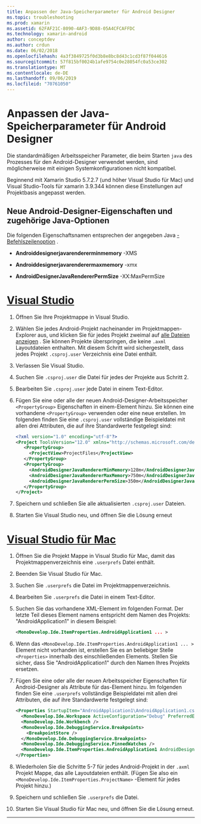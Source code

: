```yaml
---
title: Anpassen der Java-Speicherparameter für Android Designer
ms.topic: troubleshooting
ms.prod: xamarin
ms.assetid: 62FAF21C-8090-4AF3-9D88-05A4CFCAFFDC
ms.technology: xamarin-android
author: conceptdev
ms.author: crdun
ms.date: 06/02/2018
ms.openlocfilehash: 4a3f3849725f0d3b8e8bc8d43c1cd3f87f044616
ms.sourcegitcommit: 57f815bf0024b1afe9754c0e28054fc0a53ce302
ms.translationtype: MT
ms.contentlocale: de-DE
ms.lasthandoff: 09/06/2019
ms.locfileid: "70761050"
---
```

# <a name="adjusting-java-memory-parameters-for-the-android-designer"></a>Anpassen der Java-Speicherparameter für Android Designer

Die standardmäßigen Arbeitsspeicher Parameter, die beim Starten `java` des Prozesses für den Android-Designer verwendet werden, sind möglicherweise mit einigen Systemkonfigurationen nicht kompatibel.

Beginnend mit Xamarin Studio 5.7.2.7 (und höher Visual Studio für Mac) und Visual Studio-Tools für xamarin 3.9.344 können diese Einstellungen auf Projektbasis angepasst werden.

## <a name="new-android-designer-properties-and-corresponding-java-options"></a>Neue Android-Designer-Eigenschaften und zugehörige Java-Optionen

Die folgenden Eigenschaftsnamen entsprechen der angegeben Java [-Befehlszeilenoption](http://docs.oracle.com/javase/7/docs/technotes/tools/windows/java.html) .

- **Androiddesignerjavarendererminmemory** -XMS

- **Androiddesignerjavarenderermaxmemory** -xmx

- **AndroidDesignerJavaRendererPermSize** -XX:MaxPermSize

# <a name="visual-studiotabwindows"></a>[Visual Studio](#tab/windows)

1. Öffnen Sie Ihre Projektmappe in Visual Studio.

2. Wählen Sie jedes Android-Projekt nacheinander im Projektmappen-Explorer aus, und klicken Sie für jedes Projekt zweimal auf [alle Dateien anzeigen](https://docs.microsoft.com/previous-versions/visualstudio/visual-studio-2008/4afxey9h(v=vs.90)) . Sie können Projekte überspringen, die keine `.axml` Layoutdateien enthalten. Mit diesem Schritt wird sichergestellt, dass jedes Projekt `.csproj.user` Verzeichnis eine Datei enthält.

3. Verlassen Sie Visual Studio.

4. Suchen Sie `.csproj.user` die Datei für jedes der Projekte aus Schritt 2.

5. Bearbeiten Sie `.csproj.user` jede Datei in einem Text-Editor.

6. Fügen Sie eine oder alle der neuen Android-Designer-Arbeitsspeicher `<PropertyGroup>` Eigenschaften in einem-Element hinzu. Sie können eine vorhandene `<PropertyGroup>` verwenden oder eine neue erstellen. Im folgenden finden Sie eine `.csproj.user` vollständige Beispieldatei mit allen drei Attributen, die auf ihre Standardwerte festgelegt sind:

    ```xml
    <?xml version="1.0" encoding="utf-8"?>
    <Project ToolsVersion="12.0" xmlns="http://schemas.microsoft.com/developer/msbuild/2003">
       <PropertyGroup>
         <ProjectView>ProjectFiles</ProjectView>
       </PropertyGroup>
       <PropertyGroup>
         <AndroidDesignerJavaRendererMinMemory>128m</AndroidDesignerJavaRendererMinMemory>
         <AndroidDesignerJavaRendererMaxMemory>750m</AndroidDesignerJavaRendererMaxMemory>
         <AndroidDesignerJavaRendererPermSize>350m</AndroidDesignerJavaRendererPermSize>
       </PropertyGroup>
    </Project>
    ```

7. Speichern und schließen Sie alle aktualisierten `.csproj.user` Dateien.

8. Starten Sie Visual Studio neu, und öffnen Sie die Lösung erneut

# <a name="visual-studio-for-mactabmacos"></a>[Visual Studio für Mac](#tab/macos)

1. Öffnen Sie die Projekt Mappe in Visual Studio für Mac, damit das Projektmappenverzeichnis eine `.userprefs` Datei enthält.

2. Beenden Sie Visual Studio für Mac.

3. Suchen Sie `.userprefs` die Datei im Projektmappenverzeichnis.

4. Bearbeiten Sie `.userprefs` die Datei in einem Text-Editor.

5. Suchen Sie das vorhandene XML-Element im folgenden Format. Der letzte Teil dieses Element namens entspricht dem Namen des Projekts: "AndroidApplication1" in diesem Beispiel:

    ```xml
    <MonoDevelop.Ide.ItemProperties.AndroidApplication1 ... >
    ```

6. Wenn das `<MonoDevelop.Ide.ItemProperties.AndroidApplication1 ... >` Element nicht vorhanden ist, erstellen Sie es an beliebiger Stelle `<Properties>` innerhalb des einschließenden Elements. Stellen Sie sicher, dass Sie "AndroidApplication1" durch den Namen Ihres Projekts ersetzen.

7. Fügen Sie eine oder alle der neuen Arbeitsspeicher Eigenschaften für Android-Designer als Attribute für das-Element hinzu. Im folgenden finden Sie eine `.userprefs` vollständige Beispieldatei mit allen drei Attributen, die auf ihre Standardwerte festgelegt sind:

    ```xml
    <Properties StartupItem="AndroidApplication1\AndroidApplication1.csproj">
      <MonoDevelop.Ide.Workspace ActiveConfiguration="Debug" PreferredExecutionTarget="Android.SelectDevice" />
      <MonoDevelop.Ide.Workbench />
      <MonoDevelop.Ide.DebuggingService.Breakpoints>
        <BreakpointStore />
      </MonoDevelop.Ide.DebuggingService.Breakpoints>
      <MonoDevelop.Ide.DebuggingService.PinnedWatches />
      <MonoDevelop.Ide.ItemProperties.AndroidApplication1 AndroidDesignerJavaRendererMinMemory="128m" AndroidDesignerJavaRendererMaxMemory="750m" AndroidDesignerJavaRendererPermSize="350m" />
    </Properties>
    ```

8. Wiederholen Sie die Schritte 5-7 für jedes Android-Projekt in der `.axml` Projekt Mappe, das alle Layoutdateien enthält. (Fügen Sie also ein `<MonoDevelop.Ide.ItemProperties.ProjectName>` -Element für jedes Projekt hinzu.)

9. Speichern und schließen Sie `.userprefs` die Datei.

10. Starten Sie Visual Studio für Mac neu, und öffnen Sie die Lösung erneut.

-----
